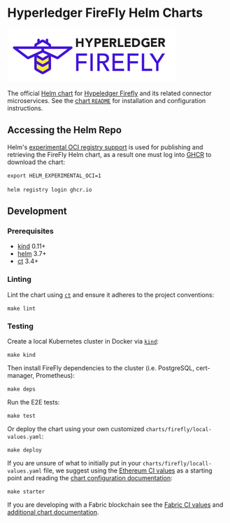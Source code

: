 # Hyperledger FireFly Helm Charts

<img src="https://github.com/hyperledger/firefly/raw/main/images/hyperledger_firefly_logo.png" />

The official [Helm chart](https://helm.sh/) for [Hypeledger Firefly](https://hyperledger.github.io/firefly/) and its
related connector microservices. See the [chart `README`](charts/firefly/README.md) for installation and
configuration instructions.

## Accessing the Helm Repo

Helm's [experimental OCI registry support](https://helm.sh/docs/topics/registries/) is used for publishing and retrieving
the FireFly Helm chart, as a result one must log into [GHCR](https://docs.github.com/en/packages/working-with-a-github-packages-registry/working-with-the-container-registry)
to download the chart:

```shell
export HELM_EXPERIMENTAL_OCI=1

helm registry login ghcr.io
```

## Development

### Prerequisites

* [kind](https://kind.sigs.k8s.io/docs/user/quick-start/#installing-with-a-package-manager) 0.11+
* [helm](https://helm.sh/docs/intro/install/) 3.7+
* [ct](https://github.com/helm/chart-testing#installation) 3.4+

### Linting

Lint the chart using [`ct`](https://github.com/helm/chart-testing) and ensure it adheres to the project conventions:

```shell
make lint
```

### Testing

Create a local Kubernetes cluster in Docker via [`kind`](https://kind.sigs.k8s.io/):

```shell
make kind
```

Then install FireFly dependencies to the cluster (i.e. PostgreSQL, cert-manager, Prometheus):

```shell
make deps
```

Run the E2E tests:

```shell
make test
```

Or deploy the chart using your own customized `charts/firefly/local-values.yaml`:

```shell
make deploy
```

If you are unsure of what to initially put in your `charts/firefly/locall-values.yaml` file, we
suggest using the [Ethereum CI values](charts/firefly/ci/eth-values.yaml) as a starting point
and reading the [chart configuration documentation](charts/firefly/README.md#configuration):

```shell
make starter
```

If you are developing with a Fabric blockchain see the [Fabric CI values](charts/firefly/ci/fab-values.yaml) and
[additional chart documentation](charts/firefly/README.md#fabric).
